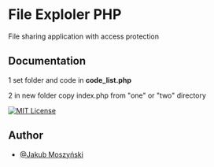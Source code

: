 
# File Exploler PHP

File sharing application with access protection





## Documentation

1 set folder and code in **code_list.php**

2 in new folder copy index.php from "one" or "two" directory

[![MIT License](https://img.shields.io/badge/License-MIT-green.svg)](https://choosealicense.com/licenses/mit/)



## Author

- [@Jakub Moszyński](https://github.com/qualicc)

